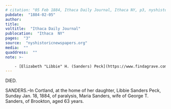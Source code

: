 ```yaml
---
# citation: "05 Feb 1884, Ithaca Daily Journal, Ithaca NY, p3, nyshistoricnewspapers.org."
pubdate:  "1884-02-05"
author: 
title: 
voltitle:  "Ithaca Daily Journal"
publocation:  "Ithaca  NY"
pages:  "3"
source:  "nyshistoricnewspapers.org"
media:  ""
quaddress:  ""
note: >-

    - [Elizabeth "Libbie" H. (Sanders) Peck](https://www.findagrave.com/memorial/138388479/libbie-h-peck) (05 Nov 1857 to 04 Nov 1929) married [George Riley Peck](https://www.findagrave.com/memorial/20462930/george-riley-peck) (14 May 1851 to 28 Nov 1916).
---
```

DIED.

SANDERS.–In Cortland, at the home of her daughter, Libbie Sanders Peck, Sunday Jan. 18, 1884, of paralysis, Maria Sanders, wife of George T. Sanders, of Brookton, aged 63 years.

